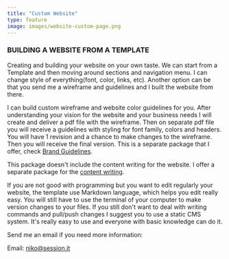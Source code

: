 ```yaml
---
title: "Custom Website"
type: feature
image: images/website-custom-page.png
---
```

### BUILDING A WEBSITE FROM A TEMPLATE

Creating and building your website on your own taste. We can start from a Template and then moving around sections and navigation menu. I can change style of everything(font, color, links, etc). Another option can be that you send me a wireframe and guidelines and I built the website from there.

I can build custom wireframe and website color guidelines for you. After understanding your vision for the website and your business needs I will create and deliver a pdf file with the wireframe. Then on separate pdf file you will receive a guidelines with styling for font family, colors and headers. You will have 1 revision and a chance to make changes to the wireframe. Then you will receive the final version. This is a separate package that I offer, check [Brand Guidelines](/feature/brand-guidelines).

This package doesn't include the content writing for the website. I offer a separate package for the [content writing](/feature/content-writing).

If you are not good with programming but you want to edit regularly your website, the template use Markdown language, which helps you edit really easy. You will still have to use the terminal of your computer to make version changes to your files. If you still don't want to deal with writing commands and pull/push changes I suggest you to use a static CMS system. It's really easy to use and everyone with basic knowledge can do it. 

Send me an email if you need more information:

Email: [niko@session.it](mailto:niko@session.it)